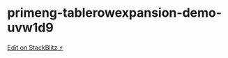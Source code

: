 # primeng-tablerowexpansion-demo-uvw1d9

[Edit on StackBlitz ⚡️](https://stackblitz.com/edit/primeng-tablerowexpansion-demo-uvw1d9)